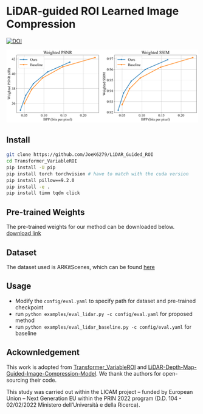 # LiDAR-guided ROI Learned Image Compression
[![DOI](https://zenodo.org/badge/1007633128.svg)](https://doi.org/10.5281/zenodo.15728745)

![image](roi_lidar.png)


## Install
```bash
git clone https://github.com/JoeK6279/LiDAR_Guided_ROI
cd Transformer_VariableROI
pip install -U pip
pip install torch torchvision # have to match with the cuda version
pip install pillow==9.2.0
pip install -e .
pip install timm tqdm click
```

## Pre-trained Weights
The pre-trained weights for our method can be downloaded below. <br>
<a href="https://github.com/JoeK6279/LiDAR_Guided_ROI/releases/download/v1.0/checkpoint.pth.tar" download>
  download link
</a>

## Dataset
The dataset used is ARKitScenes, which can be found [here](https://github.com/apple/ARKitScenes)

## Usage
- Modify the `config/eval.yaml` to specify path for dataset and pre-trained checkpoint
- run `python examples/eval_lidar.py -c config/eval.yaml` for proposed method
- run `python examples/eval_lidar_baseline.py -c config/eval.yaml` for baseline


## Ackownledgement
This work is adopted from [Transformer_VariableROI](https://github.com/NYCU-MAPL/Transformer_VariableROI) and [LiDAR-Depth-Map-Guided-Image-Compression-Model](https://github.com/AlessandroGnutti/LiDAR-Depth-Map-Guided-Image-Compression-Model). We thank the authors for open-sourcing their code.

This study was carried out within the LICAM project – funded by European Union – Next Generation EU  within the PRIN 2022 program (D.D. 104 - 02/02/2022 Ministero dell’Università e della Ricerca).
